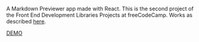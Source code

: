 A Markdown Previewer app made with React. This is the second project of the Front End Development Libraries Projects at freeCodeCamp. Works as described [here](https://www.freecodecamp.org/learn/front-end-development-libraries/front-end-development-libraries-projects/build-a-markdown-previewer).

[DEMO](https://artem-hirzhev.github.io/react-markdown-previewer/)